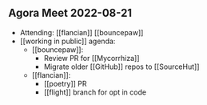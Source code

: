 ## Agora Meet 2022-08-21
- Attending: [[flancian]] [[bouncepaw]]
- [[working in public]] agenda:
    - [[bouncepaw]]:
        - Review PR for [[Mycorrhiza]]
        - Migrate older [[GitHub]] repos to [[SourceHut]]
    - [[flancian]]:
        - [[poetry]] PR
        - [[flight]] branch for opt in code 
  